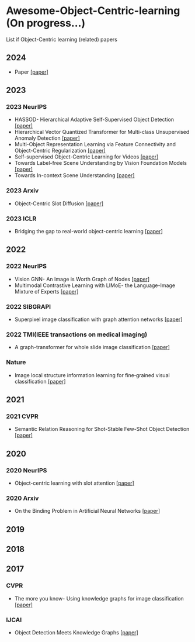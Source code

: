 # Awesome-Object-Centric-learning (On progress...)
List if Object-Centric learning (related) papers 


## 2024
- Paper [[paper]]()

  
## 2023
### 2023 NeurIPS
- HASSOD- Hierarchical Adaptive Self-Supervised Object Detection [[paper]](https://proceedings.neurips.cc/paper_files/paper/2023/hash/b9ecf4d84999a61783c360c3782e801e-Abstract-Conference.html)
- Hierarchical Vector Quantized Transformer for Multi-class Unsupervised Anomaly Detection [[paper]](https://proceedings.neurips.cc/paper_files/paper/2023/hash/1abc87c67cc400a67b869358e627fe37-Abstract-Conference.html)
- Multi-Object Representation Learning via Feature Connectivity and Object-Centric Regularization [[paper]](https://proceedings.neurips.cc/paper_files/paper/2023/hash/bcef27c5825d1ed8757290f237b2d851-Abstract-Conference.html)
- Self-supervised Object-Centric Learning for Videos [[paper]](https://proceedings.neurips.cc/paper_files/paper/2023/hash/67b0e7c7c2a5780aeefe3b79caac106e-Abstract-Conference.html)
- Towards Label-free Scene Understanding by Vision Foundation Models [[paper]](https://proceedings.neurips.cc/paper_files/paper/2023/hash/ef6c94e9cf4d169298479ee2e230ee13-Abstract-Conference.html)
- Towards In-context Scene Understanding [[paper]](https://proceedings.neurips.cc/paper_files/paper/2023/hash/c94a632545000531f0b47000e9caa5b6-Abstract-Conference.html)

### 2023 Arxiv
- Object-Centric Slot Diffusion [[paper]](https://arxiv.org/abs/2303.10834)
  
### 2023 ICLR
- Bridging the gap to real-world object-centric learning [[paper]](https://arxiv.org/abs/2209.14860)
  


## 2022
### 2022 NeurIPS
- Vision GNN- An Image is Worth Graph of Nodes [[paper]](https://proceedings.neurips.cc/paper_files/paper/2022/hash/3743e69c8e47eb2e6d3afaea80e439fb-Abstract-Conference.html)
- Multimodal Contrastive Learning with LIMoE- the Language-Image Mixture of Experts [[paper]](https://proceedings.neurips.cc/paper_files/paper/2022/hash/3e67e84abf900bb2c7cbd5759bfce62d-Abstract-Conference.html)

### 2022 SIBGRAPI
- Superpixel image classification with graph attention networks [[paper]](https://ieeexplore.ieee.org/abstract/document/9265983)

### 2022 TMI(IEEE transactions on medical imaging)
- A graph-transformer for whole slide image classification [[paper]](https://ieeexplore.ieee.org/abstract/document/9779215)

### Nature
- Image local structure information learning for fine‐grained visual classification [[paper]](https://www.nature.com/articles/s41598-022-23835-0)



## 2021
### 2021 CVPR
- Semantic Relation Reasoning for Shot-Stable Few-Shot Object Detection [[paper]](https://openaccess.thecvf.com/content/CVPR2021/html/Zhu_Semantic_Relation_Reasoning_for_Shot-Stable_Few-Shot_Object_Detection_CVPR_2021_paper.html)



## 2020
### 2020 NeurIPS
- Object-centric learning with slot attention [[paper]](https://proceedings.neurips.cc/paper/2020/hash/8511df98c02ab60aea1b2356c013bc0f-Abstract.html)
### 2020 Arxiv
- On the Binding Problem in Artificial Neural Networks [[paper]](https://arxiv.org/abs/2012.05208)
  


## 2019




## 2018




## 2017
### CVPR
- The more you know- Using knowledge graphs for image classification [[paper]](https://arxiv.org/abs/1612.04844)

### IJCAI
- Object Detection Meets Knowledge Graphs [[paper]](https://ink.library.smu.edu.sg/sis_research/4067/)




